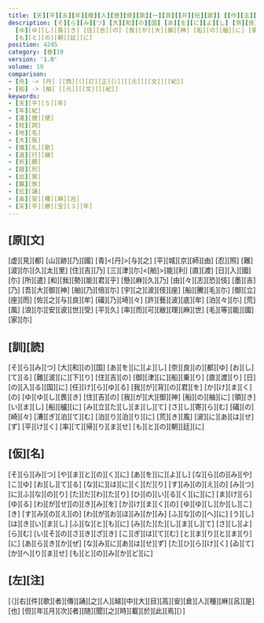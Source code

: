 ```yaml
---
title: [天][平][五][年][贈][入][唐][使][歌][一][首][[并][短][歌]] [[作][主][未][詳]]
description: [そ][ら][み][つ] [大][和][の][国] [あ][を][に][よ][し] [奈][良][の][都][ゆ] [お][し][て][る] [難][波][に][下][り] [住][吉][の] [御][津][に][船][乗][り] [直][渡][り] [日][の][入][る][国][に] [任][け][ら][ゆ][る] [我][が][背][の][君][を] [か][け][ま][く][の]
  [ゆ][ゆ][し][畏][き] [住][吉][の] [我][が][大][御][神] [船][の][舳][に] [領][き][い][ま][し] [船][艫][に] [み][立][た][し][ま][し][て] [さ][し][寄][ら][む] [礒][の][崎][々] [漕][ぎ][泊][て][む] [泊][り][泊][り][に] [荒][き][風] [波][に][あ][は][せ][ず] [平][け][く] [率][て][帰][り][ま][せ]
  [も][と][の][朝][廷][に]
position: 4245
category: [巻]19
version: '1.0'
volume: 19
comparison:
- [舟] -> [丹] [[西][（][訂][正][）]][[元]][[文]][[紀]]
- [船] -> [舶] [[元]][[文]][[紀]]
keywords:
- [天][平][５][年]
- [年][紀]
- [遣][唐][使]
- [枕][詞]
- [地][名]
- [大][阪]
- [儀][礼][歌]
- [道][行][翮]
- [祈][願]
- [餞][別]
- [出][発]
- [羈][旅]
- [伝][誦]
- [高][安][種][麻][呂]
- [天][平][勝][宝][３][年]
---
```


## [原][文]

[虚][見][都] [山][跡][乃][國] [青]<[丹]>[与][之] [平][城][京][師][由] [忍][照] [難][波][尓][久][太][里] [住][吉][乃] [三][津][尓]<[舶]>[能][利] [直][渡] [日][入][國][尓] [所][遣] [和][我][勢][能][君][乎] [懸][麻][久][乃] [由][々][志][恐][伎] [墨][吉][乃] [吾][大][御][神] [舶][乃][倍][尓] [宇][之][波][伎][座] [船][騰][毛][尓] [御][立][座][而] [佐][之][与][良][牟] [礒][乃][埼][々] [許][藝][波][底][牟] [泊][々][尓] [荒][風] [浪][尓][安][波][世][受] [平][久] [率][而][可][敝][理][麻][世] [毛][等][能][國][家][尓]

## [訓][読]

[そ][ら][み][つ] [大][和][の][国] [あ][を][に][よ][し] [奈][良][の][都][ゆ] [お][し][て][る] [難][波][に][下][り] [住][吉][の] [御][津][に][船][乗][り] [直][渡][り] [日][の][入][る][国][に] [任][け][ら][ゆ][る] [我][が][背][の][君][を] [か][け][ま][く][の] [ゆ][ゆ][し][畏][き] [住][吉][の] [我][が][大][御][神] [船][の][舳][に] [領][き][い][ま][し] [船][艫][に] [み][立][た][し][ま][し][て] [さ][し][寄][ら][む] [礒][の][崎][々] [漕][ぎ][泊][て][む] [泊][り][泊][り][に] [荒][き][風] [波][に][あ][は][せ][ず] [平][け][く] [率][て][帰][り][ま][せ] [も][と][の][朝][廷][に]

## [仮][名]

[そ][ら][み][つ] [や][ま][と][の][く][に] [あ][を][に][よ][し] [な][ら][の][み][や][こ][ゆ] [お][し][て][る] [な][に][は][に][く][だ][り] [す][み][の][え][の] [み][つ][に][ふ][な][の][り] [た][だ][わ][た][り] [ひ][の][い][る][く][に][に] [ま][け][ら][ゆ][る] [わ][が][せ][の][き][み][を] [か][け][ま][く][の] [ゆ][ゆ][し][か][し][こ][き] [す][み][の][え][の] [わ][が][お][ほ][み][か][み] [ふ][な][の][へ][に] [う][し][は][き][い][ま][し] [ふ][な][と][も][に] [み][た][た][し][ま][し][て] [さ][し][よ][ら][む] [い][そ][の][さ][き][ざ][き] [こ][ぎ][は][て][む] [と][ま][り][と][ま][り][に] [あ][ら][き][か][ぜ] [な][み][に][あ][は][せ][ず] [た][ひ][ら][け][く] [ゐ][て][か][へ][り][ま][せ] [も][と][の][み][か][ど][に]

## [左][注]

[（][右][件][歌][者][傳][誦][之][人][越][中][大][目][高][安][倉][人][種][麻][呂][是][也] [但][年][月][次][者][随][聞][之][時][載][於][此][焉][）]
